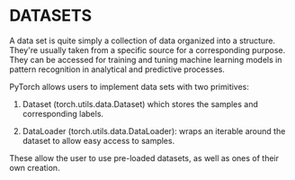 # DATASETS

A data set is quite simply a collection of data organized into a structure. They're usually taken from a specific source for a corresponding purpose. They can be accessed for training and tuning machine learning models in pattern recognition in analytical and predictive processes.

PyTorch allows users to implement data sets with two primitives:

1. Dataset (torch.utils.data.Dataset) which stores the samples and corresponding labels.

2. DataLoader (torch.utils.data.DataLoader): wraps an iterable around the dataset to allow easy access to samples.

These allow the user to use pre-loaded datasets, as well as ones of their own creation.
